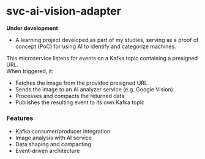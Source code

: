 # svc-ai-vision-adapter

**Under development**
- A learning project developed as part of my studies, serving as a proof of concept (PoC) for using AI to identify and categorize machines.  

This microservice listens for events on a Kafka topic containing a presigned URL.  
When triggered, it:  

- Fetches the image from the provided presigned URL  
- Sends the image to an AI analyzer service (e.g. Google Vision)  
- Processes and compacts the returned data  
- Publishes the resulting event to its own Kafka topic  

### Features
- Kafka consumer/producer integration  
- Image analysis with AI service  
- Data shaping and compacting  
- Event-driven architecture  
